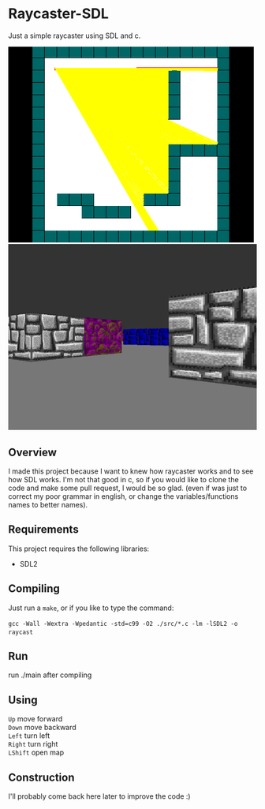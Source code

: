 # Raycaster-SDL
Just a simple raycaster using SDL and c.

<img src="./screenshots/ray.png" alt="ray"/>
<img src="./screenshots/3dray.png" alt="3d"/>

## Overview
I made this project because I want to knew how raycaster works and to see how SDL works. I'm not that good in c, so if you would like to clone the code and make some pull request, I would be so glad. (even if was just to correct my poor grammar in english, or change the variables/functions names to better names).

## Requirements
This project requires the following libraries:
<ul>
	<li>SDL2</li>
</ul>

## Compiling
Just run a `make`, or if you like to type the command:

`gcc -Wall -Wextra -Wpedantic -std=c99 -O2 ./src/*.c -lm -lSDL2 -o raycast`

## Run
run ./main after compiling

## Using 

`Up`        move forward<br/>
`Down`      move backward<br/>
`Left`      turn left<br/>
`Right`     turn right<br/>
`LShift`    open map<br/>

## Construction
I'll probably come back here later to improve the code :)



